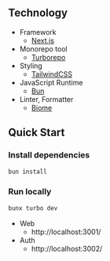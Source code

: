 ## Technology

- Framework
  - [Next.js](https://github.com/vercel/next.js)
- Monorepo tool
  - [Turborepo](https://github.com/vercel/turbo)
- Styling
  - [TailwindCSS](https://tailwindcss.com/)
- JavaScript Runtime
  - [Bun](https://github.com/oven-sh/bun)
- Linter, Formatter
  - [Biome](https://biomejs.dev/)

## Quick Start

### Install dependencies

```sh
bun install
```

### Run locally

```sh
bunx turbo dev
```

- Web
  - http://localhost:3001/
- Auth
  - http://localhost:3002/
